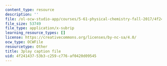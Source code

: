 ```yaml
---
content_type: resource
description: ''
file: /ol-ocw-studio-app/courses/5-61-physical-chemistry-fall-2017/4f24143753b3c259c776af0420d09545_N4vMgwWT-80.srt
file_size: 53749
file_type: application/x-subrip
learning_resource_types: []
license: https://creativecommons.org/licenses/by-nc-sa/4.0/
ocw_type: OCWFile
resourcetype: Other
title: 3play caption file
uid: 4f241437-53b3-c259-c776-af0420d09545
---
```

